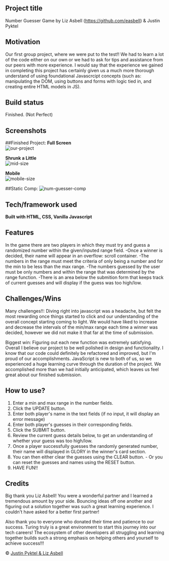 ## Project title
Number Guesser Game by Liz Asbell (https://github.com/easbell) & Justin Pyktel

## Motivation
Our first group project, where we were put to the test!! We had to learn a lot of the code either on our own or we had to ask for tips and assistance from our peers with more experience. I would say that the experience we gained in completing this project has certainly given us a much more thorough understand of using foundational Javascrcipt concepts (such as: manipulating the DOM, using buttons and forms with logic tied in, and creating entire HTML models in JS).

## Build status
Finished. (Not Perfect)
 
## Screenshots
##Finished Project:
**Full Screen**<br>
![our-project](https://user-images.githubusercontent.com/34728115/49945299-cb632280-fea9-11e8-843e-62ecc49ba70b.png)

**Shrunk a Little**<br>
![mid-size](https://user-images.githubusercontent.com/34728115/49945654-97d4c800-feaa-11e8-9ac0-aba839d5880d.png)

**Mobile**<br>
![mobile-size](https://user-images.githubusercontent.com/34728115/49945659-9a372200-feaa-11e8-82d6-2aafcb6732c8.png)

##Static Comp:
![num-guesser-comp](https://user-images.githubusercontent.com/34728115/49945302-cc944f80-fea9-11e8-9dbd-926ea311e9c7.jpg)

## Tech/framework used
<b>Built with HTML, CSS, Vanilla Javascript</b>

## Features
In the game there are two players in which they must try and guess a randomized number within the given/inputed range field.
  -Once a winner is decided, their name will appear in an overflow: scroll container.
  -The numbers in the range must meet the criteria of only being a number and for the min to be less than the max range.
    -The numbers guessed by the user must be only numbers and within the range that was determined by the range function.
   -There is an area below the submition form that keeps track of current guesses and will display if the guess was too high/low.

## Challenges/Wins
Many challenges!!: Diving right into javascript was a headache, but felt the most rewarding once things started to click and our understanding of the overall concept starting coming to light. We would have liked to increase and decrease the intervals of the min/max range each time a winner was decided, however we did not make it that far at the time of submission.

Biggest win: Figuring out each new function was extremely satisfying. Overall I believe our project to be well polished in design and functionality. I know that our code could definitely be refactored and improved, but I'm proud of our accomplishments. JavaScript is new to both of us, so we experienced a huge learning curve through the duration of the project. We accomplished more than we had initially anticipated, which leaves us feel great about our finished submission.

## How to use?
  1. Enter a min and max range in the number fields.
  2. Click the UPDATE button.
  3. Enter both player's name in the text fields (if no input, it will display an error message)
  4. Enter both player's guesses in their corresponding fields.
  5. Click the SUBMIT button.
  6. Review the current guess details below, to get an understanding of whether your guess was too high/low.
  7. Once a player successfully guesses the randomly generated number, their name will displayed in GLORY in the winner's card section.
  8. You can then either clear the guesses using the CLEAR button. 
    - Or you can reset the guesses and names using the RESET button.
  9. HAVE FUN!!

## Credits
Big thank you Liz Asbell! You were a wonderful partner and I learned a tremendous amount by your side. Bouncing ideas off one another and figuring out a solution together was such a great learning experience. I couldn't have asked for a better first partner!

Also thank you to everyone who donated their time and patience to our success. Turing truly is a great environment to start this journey into our tech careers! The ecosystem of other developers all struggling and learning together builds such a strong emphasis on helping others and yourself to achieve success!!!

© [Justin Pyktel & Liz Asbell](https://github.com/SiimonStark)
